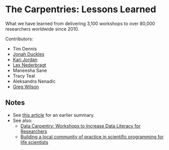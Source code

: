 # The Carpentries: Lessons Learned

What we have learned from delivering 3,100 workshops to over 80,000 researchers worldwide since 2010.

Contributors:

- Tim Dennis
- [Jonah Duckles](https://jduck.net)
- [Kari Jordan](http://kariljordan.com/)
- [Lex Nederbragt](https://lexnederbragt.com/)
- Maneesha Sane
- Tracy Teal
- Aleksandra Nenadic
- [Greg Wilson](http://third-bit.com/)

## Notes

- See [this article](https://f1000research.com/articles/3-62) for an earlier summary.
- See also:
  - [Data Carpentry: Workshops to Increase Data Literacy for Researchers](http://ijdc.net/index.php/ijdc/article/view/10.1.135)
  - [Building a local community of practice in scientific programming for life scientists](https://journals.plos.org/plosbiology/article/authors?id=10.1371/journal.pbio.2005561)

